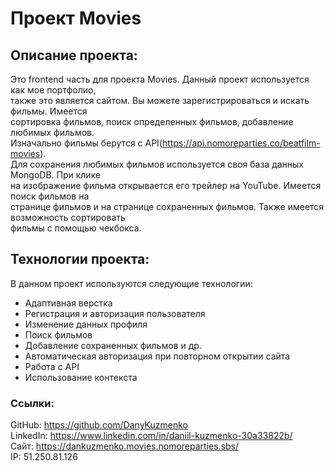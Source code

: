 # **Проект Movies**

## **Описание проекта:**
Это frontend часть для проекта Movies. Данный проект используется как мое портфолио,  
также это является сайтом. Вы можете зарегистрироваться и искать фильмы. Имеется  
сортировка фильмов, поиск определенных фильмов, добавление любимых фильмов.  
Изначально фильмы берутся с API(https://api.nomoreparties.co/beatfilm-movies).  
Для сохранения любимых фильмов используется своя база данных MongoDB. При клике   
на изображение фильма открывается его трейлер на YouTube. Имеется поиск фильмов на  
странице фильмов и на странице сохраненных фильмов. Также имеется возможность сортировать  
фильмы с помощью чекбокса.

## **Технологии проекта:**
В данном проект используются следующие технологии:
* Адаптивная верстка
* Регистрация и авторизация пользователя
* Изменение данных профиля
* Поиск фильмов
* Добавление сохраненных фильмов и др.
* Автоматическая авторизация при повторном открытии сайта
* Работа с API
* Использование контекста

### **Ссылки:**
GitHub: https://github.com/DanyKuzmenko  
LinkedIn: https://www.linkedin.com/in/daniil-kuzmenko-30a33822b/  
Сайт: https://dankuzmenko.movies.nomoreparties.sbs/  
IP: 51.250.81.126